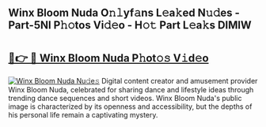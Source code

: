 ## Winx Bloom Nuda O𝚗𝚕yf𝚊ns L𝚎a𝚔ed N𝚞𝚍es - Part-5Nl P𝚑𝚘tos Vi𝚍𝚎o - H𝚘𝚝 Part L𝚎a𝚔s DIMlW

# <h2><a href="http://kf3bsq.oniu.top/?m=Winx+Bloom+Nuda">🔗👉 🔴 Winx Bloom Nuda P𝚑ot𝚘𝚜 V𝚒d𝚎o</a></h2>

[![Winx Bloom Nuda Nu𝚍e𝚜](https://i.imgur.com/0qMVB7G.gif)](http://kf3bsq.oniu.top/?m=Winx+Bloom+Nuda)
Digital content creator and amusement provider Winx Bloom Nuda, celebrated for sharing dance and lifestyle ideas through trending dance sequences and short videos. Winx Bloom Nuda's public image is characterized by its openness and accessibility, but the depths of his personal life remain a captivating mystery.  
